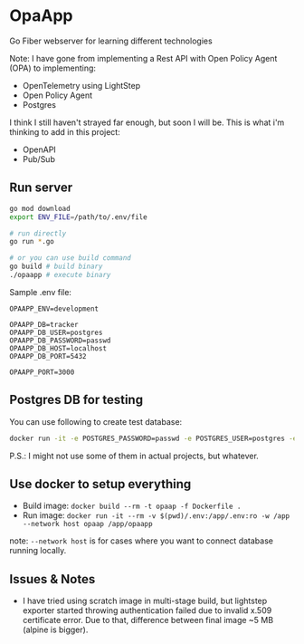 # OpaApp

Go Fiber webserver for learning different technologies

Note: I have gone from implementing a Rest API with Open Policy Agent (OPA) to implementing:

- OpenTelemetry using LightStep
- Open Policy Agent
- Postgres

I think I still haven't strayed far enough, but soon I will be. This is what i'm thinking to add in this project:

- OpenAPI
- Pub/Sub

## Run server

```bash
go mod download
export ENV_FILE=/path/to/.env/file

# run directly
go run *.go

# or you can use build command
go build # build binary
./opaapp # execute binary

```

Sample .env file:

```.env
OPAAPP_ENV=development

OPAAPP_DB=tracker
OPAAPP_DB_USER=postgres
OPAAPP_DB_PASSWORD=passwd
OPAAPP_DB_HOST=localhost
OPAAPP_DB_PORT=5432

OPAAPP_PORT=3000

```

## Postgres DB for testing

You can use following to create test database:

```bash
docker run -it -e POSTGRES_PASSWORD=passwd -e POSTGRES_USER=postgres -e POSTGRES_DB=tracker -p 5432:5432 postgres
```

P.S.: I might not use some of them in actual projects, but whatever.

## Use docker to setup everything

- Build image: `docker build --rm -t opaap -f Dockerfile .`
- Run image: `docker run -it --rm -v $(pwd)/.env:/app/.env:ro -w /app --network host opaap /app/opaapp`

note: `--network host` is for cases where you want to connect database running locally.

## Issues & Notes

- I have tried using scratch image in multi-stage build, but lightstep exporter started throwing authentication failed due to invalid x.509 certificate error. Due to that, difference between final image ~5 MB (alpine is bigger).

